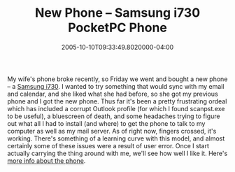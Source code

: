 ﻿---
title: New Phone – Samsung i730 PocketPC Phone
date: "2005-10-10T09:33:49.8020000-04:00"
description: My wife's phone broke recently, so Friday we went and bought a new phone – a Samsung i730. I wanted to try something that would sync with my email and calendar, and she liked what she had before, so she got my previous phone and I got the new phone.
featuredImage: img/new-phone-–-samsung-i730-pocketpc-phone-featured.png
---

My wife's phone broke recently, so Friday we went and bought a new phone – a [Samsung i730](http://www.vzwshop.com/samsungi730info). I wanted to try something that would sync with my email and calendar, and she liked what she had before, so she got my previous phone and I got the new phone. Thus far it's been a pretty frustrating ordeal which has included a corrupt Outlook profile (for which I found scanpst.exe to be useful), a bluescreen of death, and some headaches trying to figure out what all I had to install (and where) to get the phone to talk to my computer as well as my mail server. As of right now, fingers crossed, it's working. There's something of a learning curve with this model, and almost certainly some of these issues were a result of user error. Once I start actually carrying the thing around with me, we'll see how well I like it. Here's [more info about the phone](http://www.vzwshop.com/samsungi730info).

